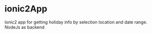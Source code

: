 # ionic2App
Ionic2 app for getting holiday info by selection location and date range. NodeJs as backend
